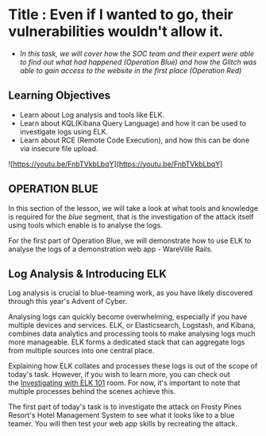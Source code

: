 # Title : Even if I wanted to go, their vulnerabilities wouldn't allow it.
- *In this task, we will cover how the SOC team and their expert were able to find out what had happened (Operation Blue) and how the Glitch was able to gain access to the website in the first place (Operation Red)*
## Learning Objectives
- Learn about Log analysis and tools like ELK.
- Learn about KQL(Kibana Query Language) and how it can be used to investigate logs using ELK.
- Learn about RCE (Remote Code Execution), and how this can be done via insecure file upload.

![https://youtu.be/FnbTVkbLbqY](https://youtu.be/FnbTVkbLbqY)
## OPERATION BLUE

In this section of the lesson, we will take a look at what tools and knowledge is required for the _blue_ segment, that is the investigation of the attack itself using tools which enable is to analyse the logs. 

For the first part of Operation Blue, we will demonstrate how to use ELK to analyse the logs of a demonstration web app - WareVille Rails.

## Log Analysis & Introducing ELK

Log analysis is crucial to blue-teaming work, as you have likely discovered through this year's Advent of Cyber.

Analysing logs can quickly become overwhelming, especially if you have multiple devices and services. ELK, or Elasticsearch, Logstash, and Kibana, combines data analytics and processing tools to make analysing logs much more manageable. ELK forms a dedicated stack that can aggregate logs from multiple sources into one central place.

Explaining how ELK collates and processes these logs is out of the scope of today's task. However, if you wish to learn more, you can check out the [Investigating with ELK 101](https://tryhackme.com/r/room/investigatingwithelk101) room. For now, it's important to note that multiple processes behind the scenes achieve this.

The first part of today's task is to investigate the attack on Frosty Pines Resort's Hotel Management System to see what it looks like to a blue teamer. You will then test your web app skills by recreating the attack.

